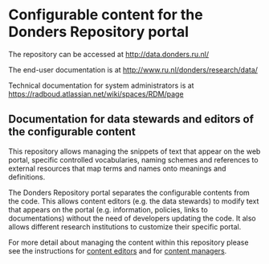 # Configurable content for the Donders Repository portal

The repository can be accessed at http://data.donders.ru.nl/

The end-user documentation is at http://www.ru.nl/donders/research/data/

Technical documentation for system administrators is at https://radboud.atlassian.net/wiki/spaces/RDM/page

## Documentation for data stewards and editors of the configurable content

This repository allows managing the snippets of text that appear on the web portal, specific controlled vocabularies, naming schemes and references to external resources that map terms and names onto meanings and definitions.

The Donders Repository portal separates the configurable contents from the code. This allows content editors (e.g. the data stewards) to modify text that appears on the portal (e.g. information, policies, links to documentations) without the need of developers updating the code. It also allows different research institutions to customize their specific portal.

For more detail about managing the content within this repository please see the instructions for [content editors](content_editors.md) and for [content managers](content_managers.md).
